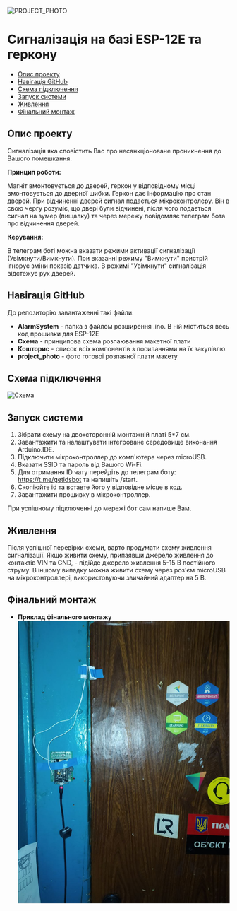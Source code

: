 ![PROJECT_PHOTO](https://github.com/USALUteam/security-system-with-telegram/blob/Second/project_photo.jpg)
# Сигналізація на базі ESP-12E та геркону
* [Опис проекту](#chapter-0)
* [Навігація GitHub](#chapter-1)
* [Схема підключення](#chapter-2)
* [Запуск системи](#chapter-3)
* [Живлення](#chapter-4)
* [Фінальний монтаж](#chapter-5)
<a id="chapter-0"></a>
## Опис проекту

Сигналізація яка сповістить Вас про несанкціоноване проникнення до Вашого помешкання.

**Принцип роботи:**

Магніт вмонтовується до дверей, геркон у відповідному місці вмонтовується до дверної шибки. Геркон дає інформацію про стан дверей. При відчиненні дверей сигнал подається мікроконтролеру. Він в свою чергу розуміє, що двері були відчинені, після чого подається сигнал на зумер (пищалку) та через мережу повідомляє телеграм бота про відчинення дверей. 

**Керування:**

В телеграм боті можна вказати режими активації сигналізації (Увімкнути/Вимкнути). При вказанні режиму "Вимкнути" пристрій ігнорує зміни показів датчика. В режимі "Увімкнути" сигналізація відстежує рух дверей.

<a id="chapter-1"></a>
## Навігація GitHub
До репозиторію завантаженні такі файли:
- **AlarmSystem** - папка з файлом розширення .ino. В ній міститься весь код прошивки для ESP-12E
- **Схема** - принципова схема розпаювання макетної плати
- **Кошторис** - список всіх компонентів з посиланнями на їх закупівлю.
- **project_photo** - фото готової розпаяної плати макету

<a id="chapter-2"></a>
## Схема підключення
![Схема](https://github.com/USALUteam/security-system-with-telegram/blob/Second/%D0%A1%D1%85%D0%B5%D0%BC%D0%B0.jpg)

<a id="chapter-3"></a>
## Запуск системи
1. Зібрати схему на двохсторонній монтажній платі 5*7 см.
2. Завантажити та налаштувати інтегроване середовище виконання Arduino.IDE.
3. Підключити мікроконтроллер до комп'ютера через microUSB.
4. Вказати SSID та пароль від Вашого Wi-Fi.
5. Для отримання ID чату перейдіть до телеграм боту: https://t.me/getidsbot та напишіть /start.
6. Скопіюйте id та вставте його у відповідне місце в код.
7. Завантажити прошивку в мікроконтроллер.

При успішному підключенні до мережі бот сам напише Вам.

<a id="chapter-4"></a>
## Живлення
Після успішної перевірки схеми, варто продумати схему живлення сигналізації. 
Якщо живити схему, припаявши джерело живлення до контактів VIN та GND, - підійде джерело живлення 5-15 В постійного струму.
В іншому випадку можна живити схему через роз'єм microUSB на мікроконтроллері, використовуючи звичайний адаптер на 5 В.

<a id="chapter-5"></a>
## Фінальний монтаж
- **Приклад фінального монтажу**
![Монтаж](https://github.com/USALUteam/Telegram-Alarm-System/blob/Second/%D0%BC%D0%BE%D0%BD%D1%82%D0%B0%D0%B6.jpg)

